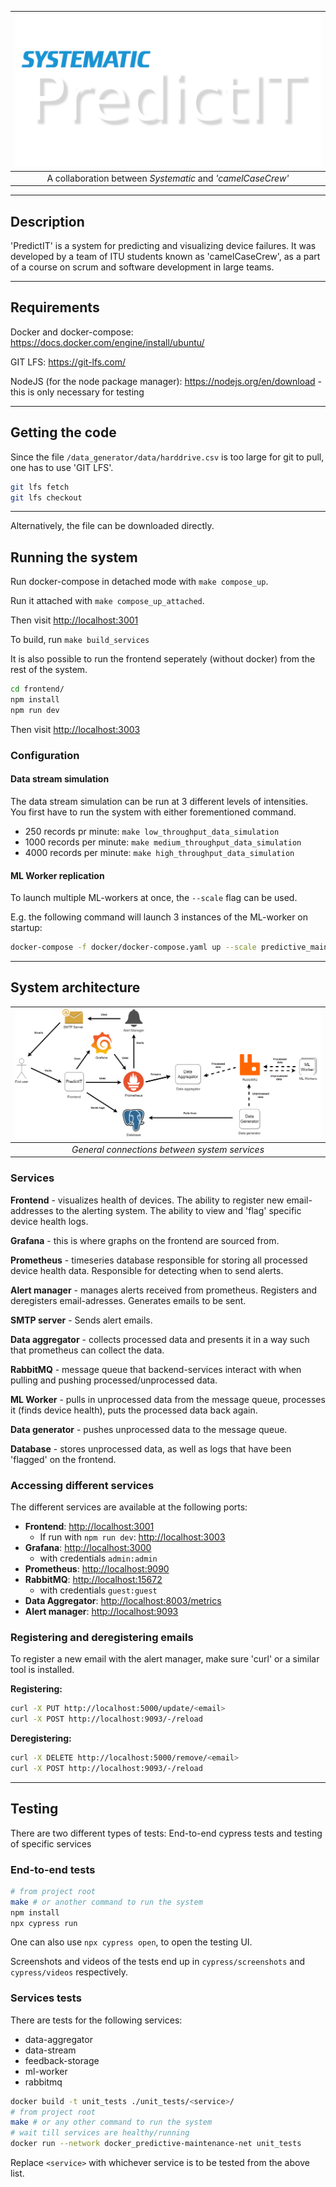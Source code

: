 | ![Logo](/images/PredictIT.png) |
|:--:|
| A collaboration between *Systematic* and *'camelCaseCrew'* |

---

## Description
'PredictIT' is a system for predicting and visualizing device failures. It was developed by a team of ITU students known as 'camelCaseCrew', as a part of a course on scrum and software development in large teams.

---

## Requirements 
Docker and docker-compose: https://docs.docker.com/engine/install/ubuntu/

GIT LFS: https://git-lfs.com/

NodeJS (for the node package manager): https://nodejs.org/en/download - this is only necessary for testing

---

## Getting the code

Since the file `/data_generator/data/harddrive.csv` is too large for git to pull, one has to use 'GIT LFS'.

```bash
git lfs fetch
git lfs checkout
```

---

Alternatively, the file can be downloaded directly.

## Running the system

Run docker-compose in detached mode with `make compose_up`.

Run it attached with `make compose_up_attached`.

Then visit [http://localhost:3001](http://localhost:3001)

To build, run `make build_services`

It is also possible to run the frontend seperately (without docker) from the rest of the system.

```bash
cd frontend/
npm install
npm run dev
```

Then visit [http://localhost:3003](http://localhost:3003)

### Configuration

#### Data stream simulation

The data stream simulation can be run at 3 different levels of intensities. You first have to run the system with either forementioned command.

- 250 records pr minute: `make low_throughput_data_simulation`
- 1000 records per minute: `make medium_throughput_data_simulation`
- 4000 records per minute: `make high_throughput_data_simulation`

#### ML Worker replication

To launch multiple ML-workers at once, the `--scale` flag can be used.

E.g. the following command will launch 3 instances of the ML-worker on startup:

```bash
docker-compose -f docker/docker-compose.yaml up --scale predictive_maintenance=3
```

---

## System architecture

| ![System Architecture](/images/StackDiagram.png) |
|:--:|
| *General connections between system services* |

### Services

**Frontend** - visualizes health of devices. The ability to register new email-addresses to the alerting system. The ability to view and 'flag' specific device health logs.

**Grafana** - this is where graphs on the frontend are sourced from.

**Prometheus** - timeseries database responsible for storing all processed device health data. Responsible for detecting when to send alerts.

**Alert manager** - manages alerts received from prometheus. Registers and deregisters email-adresses. Generates emails to be sent.

**SMTP server** - Sends alert emails.

**Data aggregator** - collects processed data and presents it in a way such that prometheus can collect the data.

**RabbitMQ** - message queue that backend-services interact with when pulling and pushing processed/unprocessed data.

**ML Worker** - pulls in unprocessed data from the message queue, processes it (finds device health), puts the processed data back again.

**Data generator** - pushes unprocessed data to the message queue.

**Database** - stores unprocessed data, as well as logs that have been 'flagged' on the frontend.

### Accessing different services

The different services are available at the following ports:

- **Frontend**: [http://localhost:3001](http://localhost:3001)
  - If run with `npm run dev`: [http://localhost:3003](http://localhost:3003)
- **Grafana**: [http://localhost:3000](http://localhost:3000)
  - with credentials `admin:admin`
- **Prometheus**: [http://localhost:9090](http://localhost:9090)
- **RabbitMQ**: [http://localhost:15672](http://localhost:15672)
  - with credentials `guest:guest`
- **Data Aggregator**: [http://localhost:8003/metrics](http://localhost:8003/metrics)
- **Alert manager**: [http://localhost:9093](http://localhost:9093)

### Registering and deregistering emails

To register a new email with the alert manager, make sure 'curl' or a similar tool is installed.

**Registering:**

```bash
curl -X PUT http://localhost:5000/update/<email>
curl -X POST http://localhost:9093/-/reload
```

**Deregistering:**

```bash
curl -X DELETE http://localhost:5000/remove/<email>
curl -X POST http://localhost:9093/-/reload
```

---

## Testing

There are two different types of tests: End-to-end cypress tests and testing of specific services

### End-to-end tests

```bash
# from project root
make # or another command to run the system
npm install
npx cypress run
```

One can also use `npx cypress open`, to open the testing UI.

Screenshots and videos of the tests end up in `cypress/screenshots` and `cypress/videos` respectively.

### Services tests

There are tests for the following services:

- data-aggregator
- data-stream
- feedback-storage
- ml-worker
- rabbitmq

```bash
docker build -t unit_tests ./unit_tests/<service>/
# from project root
make # or any other command to run the system
# wait till services are healthy/running
docker run --network docker_predictive-maintenance-net unit_tests
```

Replace `<service>` with whichever service is to be tested from the above list.